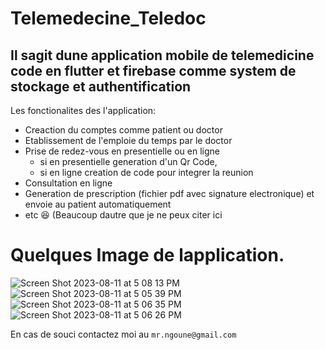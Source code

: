 # Telemedecine_Teledoc
Il sagit dune application mobile de telemedicine code en flutter et firebase comme system de stockage et authentification
--------------------------------------------------------------------------------------------------------------------------------
 Les fonctionalites des l'application:
   - Creaction du comptes comme patient ou doctor
   - Etablissement de l'emploie du temps par le doctor
   - Prise de redez-vous en presentielle ou en ligne
      - si en presentielle generation d'un Qr Code,
      - si en ligne creation de code pour integrer la reunion
   - Consultation en ligne
   - Generation de prescription (fichier pdf avec signature electronique) et envoie au patient automatiquement
   - etc 😆 (Beaucoup dautre que je ne peux citer ici
# Quelques Image de lapplication.
![Screen Shot 2023-08-11 at 5 08 13 PM](https://github.com/Ngoune-Progress/Telemedecine_Teledoc/assets/81558054/c830b456-f81c-41f2-bf5c-c5367999ff80)
![Screen Shot 2023-08-11 at 5 05 39 PM](https://github.com/Ngoune-Progress/Telemedecine_Teledoc/assets/81558054/6e266aff-aefe-4ed4-8fd3-5f0644b7a6ce)
![Screen Shot 2023-08-11 at 5 06 35 PM](https://github.com/Ngoune-Progress/Telemedecine_Teledoc/assets/81558054/76a5d031-2929-44de-96b0-0a8fe36d616c)
![Screen Shot 2023-08-11 at 5 06 26 PM](https://github.com/Ngoune-Progress/Telemedecine_Teledoc/assets/81558054/516d5cc5-4328-4648-a82a-d751e12a0853)

En cas de souci contactez moi au `mr.ngoune@gmail.com`
